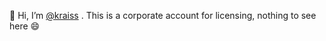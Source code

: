 👋 Hi, I’m [@kraiss](https://github.com/kraiss) . This is a corporate account for licensing, nothing to see here 😄
